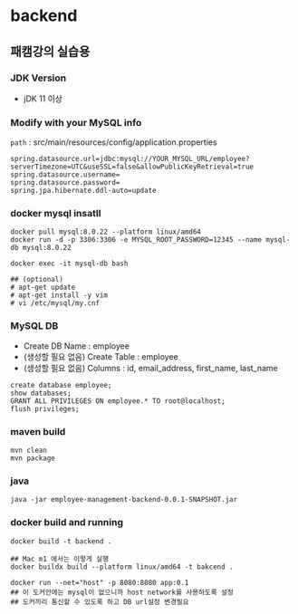 # backend
## 패캠강의 실습용
### JDK Version
- jDK 11 이상

### Modify with your MySQL info 
`path` : src/main/resources/config/application.properties
```
spring.datasource.url=jdbc:mysql://YOUR_MYSQL_URL/employee?serverTimezone=UTC&useSSL=false&allowPublicKeyRetrieval=true
spring.datasource.username=
spring.datasource.password=
spring.jpa.hibernate.ddl-auto=update
```

### docker mysql insatll
```
docker pull mysql:8.0.22 --platform linux/amd64
docker run -d -p 3306:3306 -e MYSQL_ROOT_PASSWORD=12345 --name mysql-db mysql:8.0.22

docker exec -it mysql-db bash

## (optional) 
# apt-get update 
# apt-get install -y vim
# vi /etc/mysql/my.cnf
```
### MySQL DB
- Create DB Name : employee
- (생성할 필요 없음) Create Table : employee
- (생성할 필요 없음) Columns : id, email_address, first_name, last_name

```
create database employee;
show databases;
GRANT ALL PRIVILEGES ON employee.* TO root@localhost;
flush privileges;
```

### maven build
```
mvn clean
mvn package
```

### java 
```
java -jar employee-management-backend-0.0.1-SNAPSHOT.jar
```

### docker build and running

```
docker build -t backend .

## Mac m1 에서는 이렇게 실행
docker buildx build --platform linux/amd64 -t bakcend .

docker run --net="host" -p 8080:8080 app:0.1 
## 이 도커안에는 mysql이 없으니까 host network를 사용하도록 설정
## 도커끼리 통신할 수 있도록 하고 DB url설정 변경필요
``` 
